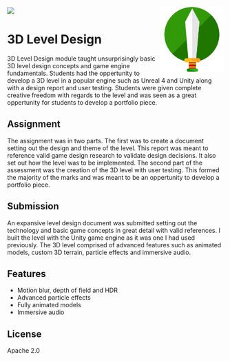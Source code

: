 
<img src='preview.gif' />

<img src='icon.png' width='150' height='150' align='right' />

# 3D Level Design 

3D Level Design module taught unsurprisingly basic 3D level design concepts and game engine fundamentals. Students had the oppertunity to develop a 3D level in a popular engine such as Unreal 4 and Unity along with a design report and user testing. Students were given complete creative freedom with regards to the level and was seen as a great oppertunity for students to develop a portfolio piece.

## Assignment

The assignment was in two parts. The first was to create a document setting out the design and theme of the level. This report was meant to reference valid game design research to validate design decisions. It also set out how the level was to be implemented. The second part of the assessment was the creation of the 3D level with user testing. This formed the majority of the marks and was meant to be an oppertunity to develop a portfolio piece.

## Submission

An expansive level design document was submitted setting out the technology and basic game concepts in great detail with valid references. I built the level with the Unity game engine as it was one I had used previously. The 3D level comprised of advanced features such as animated models, custom 3D terrain, particle effects and immersive audio.

## Features

* Motion blur, depth of field and HDR
* Advanced particle effects
* Fully animated models
* Immersive audio

## License

Apache 2.0